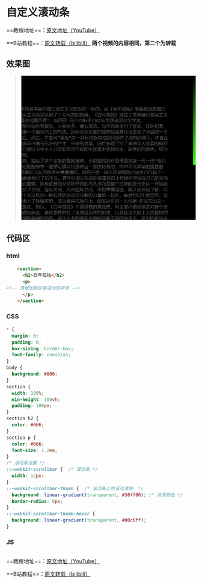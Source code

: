 # 自定义滚动条
==教程地址==：[原文地址（YouTube）](https://youtu.be/mijLmCD3W9s)

==B站教程==：[原文转载（bilibili）](https://www.bilibili.com/video/av94211888)
**两个视频的内容相同，第二个为转载**

## 效果图
>![演示图片](演示.gif)

## 代码区

### html
```html
    <section>
      <h2>百年孤独</h2>
      <p>
<!-- 请增加到足够滚动的字体 -->
      </p>
    </section>
```
### CSS
```css
* {
  margin: 0;
  padding: 0;
  box-sizing: border-box;
  font-family: consolas;
}
body {
  background: #000;
}
section {
  width: 100%;
  min-height: 100vh;
  padding: 100px;
}
section h2 {
  color: #666;
}
section p {
  color: #666;
  font-size: 1.2em;
}
/* 滚动条设置 */
::-webkit-scrollbar {  /* 滚动条 */
  width: 12px;
}
::-webkit-scrollbar-thumb {  /* 滚动条上的滚动滑块. */
  background: linear-gradient(transparent, #30ff00); /* 背景颜色 */
  border-radius: 6px;
}
::-webkit-scrollbar-thumb:hover {
  background: linear-gradient(transparent, #00c6ff);
}
```
### JS
```javascript

```
==教程地址==：[原文地址（YouTube）](https://youtu.be/mijLmCD3W9s)

==B站教程==：[原文转载（bilibili）](https://www.bilibili.com/video/av94211888)